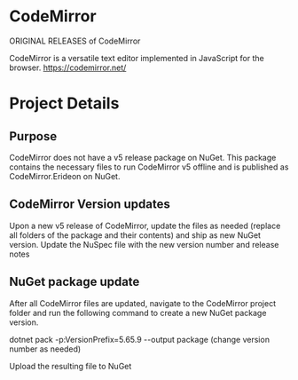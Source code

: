 # CodeMirror
ORIGINAL RELEASES of CodeMirror

CodeMirror is a versatile text editor implemented in JavaScript for the browser.
https://codemirror.net/

# Project Details
## Purpose
CodeMirror does not have a v5 release package on NuGet. This package contains the necessary files to run CodeMirror v5 offline and is published as CodeMirror.Erideon on NuGet.

## CodeMirror Version updates
Upon a new v5 release of CodeMirror, update the files as needed (replace all folders of the package and their contents) and ship as new NuGet version.
Update the NuSpec file with the new version number and release notes

## NuGet package update
After all CodeMirror files are updated, navigate to the CodeMirror project folder and run the following command to create a new NuGet package version.

dotnet pack -p:VersionPrefix=5.65.9 --output package
(change version number as needed)

Upload the resulting file to NuGet

